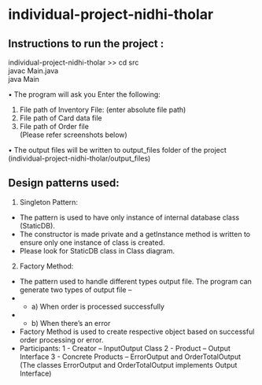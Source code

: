 # individual-project-nidhi-tholar

## Instructions to run the project :
individual-project-nidhi-tholar >> cd src  <br/>
javac Main.java <br/>
java Main<br/>

•	The program will ask you Enter the following:
1.	File path of Inventory File: (enter absolute file path)
2.	File path of Card data file
3.	File path of Order file <br/>
(Please refer screenshots below)

•	The output files will be written to output_files folder of the project (individual-project-nidhi-tholar/output_files)

## Design patterns used:
1. Singleton Pattern:
- The pattern is used to have only instance of internal database class (StaticDB).
- The constructor is made private and a getInstance method is written to ensure only one instance of class is created.
- Please look for StaticDB class in Class diagram.

2. Factory Method:
- The pattern used to handle different types output file. The program can generate two types of output file – 
- - a) When order is processed successfully
- - b) When there’s an error
-	Factory Method is used to create respective object based on successful order processing or error.
-	Participants:
1 -	Creator – InputOutput Class
2 -	Product – Output Interface
3 -	Concrete Products – ErrorOutput and OrderTotalOutput
(The classes ErrorOutput and OrderTotalOutput implements Output Interface)


